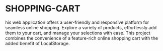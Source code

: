 # SHOPPING-CART
his web application offers a user-friendly and responsive platform for seamless online shopping. Explore a variety of products, effortlessly add them to your cart, and manage your selections with ease. This project combines the convenience of a feature-rich online shopping cart with the added benefit of LocalStorage. 
